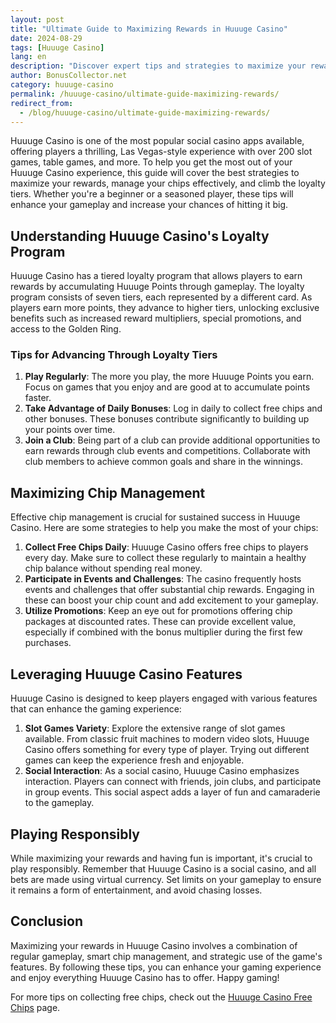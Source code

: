 ```yaml
---
layout: post  
title: "Ultimate Guide to Maximizing Rewards in Huuuge Casino"  
date: 2024-08-29  
tags: [Huuuge Casino]  
lang: en  
description: "Discover expert tips and strategies to maximize your rewards in Huuuge Casino. From loyalty tiers to effective chip management, boost your gaming experience today!"  
author: BonusCollector.net  
category: huuuge-casino  
permalink: /huuuge-casino/ultimate-guide-maximizing-rewards/
redirect_from:
  - /blog/huuuge-casino/ultimate-guide-maximizing-rewards/
---
```


Huuuge Casino is one of the most popular social casino apps available, offering players a thrilling, Las Vegas-style experience with over 200 slot games, table games, and more. To help you get the most out of your Huuuge Casino experience, this guide will cover the best strategies to maximize your rewards, manage your chips effectively, and climb the loyalty tiers. Whether you're a beginner or a seasoned player, these tips will enhance your gameplay and increase your chances of hitting it big.

## Understanding Huuuge Casino's Loyalty Program

Huuuge Casino has a tiered loyalty program that allows players to earn rewards by accumulating Huuuge Points through gameplay. The loyalty program consists of seven tiers, each represented by a different card. As players earn more points, they advance to higher tiers, unlocking exclusive benefits such as increased reward multipliers, special promotions, and access to the Golden Ring.

### Tips for Advancing Through Loyalty Tiers

1. **Play Regularly**: The more you play, the more Huuuge Points you earn. Focus on games that you enjoy and are good at to accumulate points faster.
2. **Take Advantage of Daily Bonuses**: Log in daily to collect free chips and other bonuses. These bonuses contribute significantly to building up your points over time.
3. **Join a Club**: Being part of a club can provide additional opportunities to earn rewards through club events and competitions. Collaborate with club members to achieve common goals and share in the winnings.

## Maximizing Chip Management

Effective chip management is crucial for sustained success in Huuuge Casino. Here are some strategies to help you make the most of your chips:

1. **Collect Free Chips Daily**: Huuuge Casino offers free chips to players every day. Make sure to collect these regularly to maintain a healthy chip balance without spending real money.
2. **Participate in Events and Challenges**: The casino frequently hosts events and challenges that offer substantial chip rewards. Engaging in these can boost your chip count and add excitement to your gameplay.
3. **Utilize Promotions**: Keep an eye out for promotions offering chip packages at discounted rates. These can provide excellent value, especially if combined with the bonus multiplier during the first few purchases.

## Leveraging Huuuge Casino Features

Huuuge Casino is designed to keep players engaged with various features that can enhance the gaming experience:

1. **Slot Games Variety**: Explore the extensive range of slot games available. From classic fruit machines to modern video slots, Huuuge Casino offers something for every type of player. Trying out different games can keep the experience fresh and enjoyable.
2. **Social Interaction**: As a social casino, Huuuge Casino emphasizes interaction. Players can connect with friends, join clubs, and participate in group events. This social aspect adds a layer of fun and camaraderie to the gameplay.

## Playing Responsibly

While maximizing your rewards and having fun is important, it's crucial to play responsibly. Remember that Huuuge Casino is a social casino, and all bets are made using virtual currency. Set limits on your gameplay to ensure it remains a form of entertainment, and avoid chasing losses.

## Conclusion

Maximizing your rewards in Huuuge Casino involves a combination of regular gameplay, smart chip management, and strategic use of the game's features. By following these tips, you can enhance your gaming experience and enjoy everything Huuuge Casino has to offer. Happy gaming!

For more tips on collecting free chips, check out the [Huuuge Casino Free Chips](https://bonuscollector.net/huuuge-casino-free-chips/) page.
